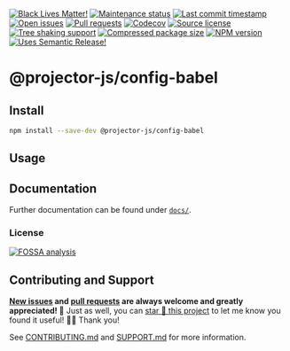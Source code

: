 <!-- prettier-ignore-start -->

<!-- badges-start -->

[![Black Lives Matter!][badge-blm]][link-blm]
[![Maintenance status][badge-maintenance]][link-repo]
[![Last commit timestamp][badge-last-commit]][link-repo]
[![Open issues][badge-issues]][link-issues]
[![Pull requests][badge-pulls]][link-pulls]
[![Codecov][badge-codecov]][link-codecov]
[![Source license][badge-license]][link-license]
[![Tree shaking support][badge-tree-shaking]][link-bundlephobia]
[![Compressed package size][badge-size]][link-bundlephobia]
[![NPM version][badge-npm]][link-npm]
[![Uses Semantic Release!][badge-semantic-release]][link-semantic-release]

<!-- badges-end -->

<!-- prettier-ignore-end -->

# @projector-js/config-babel

<!-- TODO -->

## Install

```bash
npm install --save-dev @projector-js/config-babel
```

## Usage

<!-- TODO -->

## Documentation

Further documentation can be found under [`docs/`][docs].

### License

[![FOSSA analysis][badge-fossa]][link-fossa]

## Contributing and Support

**[New issues][choose-new-issue] and [pull requests][pr-compare] are always
welcome and greatly appreciated! 🤩** Just as well, you can [star 🌟 this
project][link-repo] to let me know you found it useful! ✊🏿 Thank you!

See [CONTRIBUTING.md][contributing] and [SUPPORT.md][support] for more
information.

[badge-blm]: https://xunn.at/badge-blm 'Join the movement!'
[link-blm]: https://xunn.at/donate-blm
[badge-maintenance]:
  https://img.shields.io/maintenance/active/2022
  'Is this package maintained?'
[link-repo]: https://github.com/xunnamius/projector
[badge-last-commit]:
  https://img.shields.io/github/last-commit/xunnamius/projector
  'Latest commit timestamp'
[badge-issues]:
  https://img.shields.io/github/issues/Xunnamius/projector
  'Open issues'
[link-issues]: https://github.com/Xunnamius/projector/issues?q=
[badge-pulls]:
  https://img.shields.io/github/issues-pr/xunnamius/projector
  'Open pull requests'
[link-pulls]: https://github.com/xunnamius/projector/pulls
[badge-codecov]:
  https://codecov.io/gh/Xunnamius/projector/branch/main/graph/badge.svg?token=HWRIOBAAPW
  'Is this package well-tested?'
[link-codecov]: https://codecov.io/gh/Xunnamius/projector
[badge-license]:
  https://img.shields.io/npm/l/@projector-js/config-babel
  "This package's source license"
[link-license]: https://github.com/Xunnamius/projector/blob/main/LICENSE
[badge-fossa]:
  https://app.fossa.com/api/projects/custom%2B27276%2Fgit%40github.com%3AXunnamius%2Fprojector.git.svg?type=large
  "Analysis of this package's license obligations"
[link-fossa]:
  https://app.fossa.com/projects/custom+27276%2Fgit@github.com:Xunnamius%2Fprojector.git
[badge-npm]:
  https://api.ergodark.com/badges/npm-pkg-version/@projector-js/config-babel
  'Install this package using npm or yarn!'
[link-npm]: https://www.npmjs.com/package/@projector-js/config-babel
[badge-semantic-release]:
  https://img.shields.io/badge/%20%20%F0%9F%93%A6%F0%9F%9A%80-semantic--release-e10079.svg
  'This repo practices continuous integration and deployment!'
[link-semantic-release]: https://github.com/semantic-release/semantic-release
[badge-size]: https://badgen.net/bundlephobia/minzip/@projector-js/config-babel
[badge-tree-shaking]:
  https://badgen.net/bundlephobia/tree-shaking/@projector-js/config-babel
  'Is this package optimized for Webpack?'
[link-bundlephobia]:
  https://bundlephobia.com/result?p=@projector-js/config-babel
  'Package size (minified and gzipped)'
[package-json]: package.json
[docs]: docs
[choose-new-issue]: https://github.com/xunnamius/projector/issues/new/choose
[pr-compare]: https://github.com/xunnamius/projector/compare
[contributing]: /CONTRIBUTING.md
[support]: /.github/SUPPORT.md
